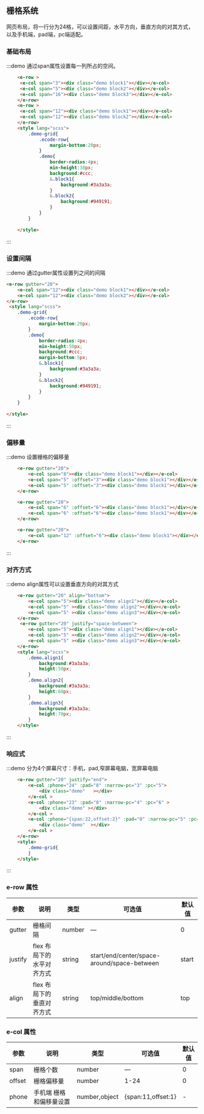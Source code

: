 ## 栅格系统
网页布局，将一行分为24格，可以设置间距，水平方向，垂直方向的对其方式，以及手机端，pad端，pc端适配。

### 基础布局
:::demo 通过span属性设置每一列所占的空间。
```html
    <e-row >
     <e-col span="3"><div class="demo block1"></div></e-col>
     <e-col span="5"><div class="demo block2"></div></e-col>
     <e-col span="16"><div class="demo block3"></div></e-col>
    </e-row>
    <e-row >
     <e-col span="12"><div class="demo block1"></div></e-col>
     <e-col span="12"><div class="demo block2"></div></e-col>
    </e-row>
    <style lang="scss">
        .demo-grid{
            .ecode-row{
                margin-bottom:20px;
            }
            .demo{
                border-radius:4px;
                min-height:38px;
                background:#ccc;
                &.block1{
                    background:#3a3a3a;
                }
                &.block2{
                    background:#949191;
                }
            }
        }
      
    </style>
```
:::

### 设置间隔

:::demo 通过gutter属性设置列之间的间隔
```html
<e-row gutter="20">
    <e-col span="12"><div class="demo block1"></div></e-col>
    <e-col span="12"><div class="demo block2"></div></e-col>
</e-row>
 <style lang="scss">
    .demo-grid{
        .ecode-row{
            margin-bottom:20px;
        }
        .demo{
            border-radius:4px;
            min-height:50px;
            background:#ccc;
            margin-bottom:5px;
            &.block1{
                background:#3a3a3a;
            }
            &.block2{
                background:#949191;
            }
        }
    }
      
</style>
```
:::

### 偏移量
:::demo 设置栅格的偏移量
```html
    <e-row gutter="20">
        <e-col span="8"><div class="demo block1"></div></e-col>
        <e-col span="5" :offset="3"><div class="demo block1"></div></e-col>
        <e-col span="5" :offset="3"><div class="demo block1"></div></e-col>
    </e-row>

    <e-row gutter="20">
        <e-col span="6" :offset="6"><div class="demo block1"></div></e-col>
        <e-col span="6" :offset="6"><div class="demo block1"></div></e-col>
    </e-row>

    <e-row gutter="20">
        <e-col span="12" :offset="6"><div class="demo block1"></div></e-col>
    </e-row>
```
:::

### 对齐方式
:::demo align属性可以设置垂直方向的对其方式
```html
    <e-row gutter="20" align="bottom">
        <e-col span="5"><div class="demo align1"></div></e-col>
        <e-col span="5" ><div class="demo align2"></div></e-col>
        <e-col span="5" ><div class="demo align3"></div></e-col>
    </e-row>
     <e-row gutter="20" justify="space-between">
        <e-col span="5"><div class="demo align1"></div></e-col>
        <e-col span="5" ><div class="demo align2"></div></e-col>
        <e-col span="5" ><div class="demo align3"></div></e-col>
    </e-row>
    <style lang="scss">
        .demo.align1{
            background:#3a3a3a;
            height:50px;
        }
        .demo.align2{
            background:#3a3a3a;
            height:60px;
        }
        .demo.align3{
            background:#3a3a3a;
            height:70px;
        }
    </style>
```
:::

### 响应式
:::demo  分为4个屏幕尺寸：手机，pad,窄屏幕电脑，宽屏幕电脑
```html
    <e-row gutter="20" justify="end">
        <e-col :phone="24" :pad="8" :narrow-pc="3" :pc="5">
            <div class="demo"   ></div>
        </e-col >
        <e-col :phone="23" :pad="8" :narrow-pc="4" :pc="6" >
            <div class="demo" ></div>
        </e-col >
        <e-col :phone="{span:22,offset:2}" :pad="8" :narrow-pc="5" :pc="7" >
            <div class="demo"  ></div>
        </e-col >
    </e-row>
    <style>
        .demo-grid{
        }
    </style>
```

:::

### e-row 属性

| 参数      | 说明          | 类型      | 可选值                           | 默认值  |
|---------- |-------------- |---------- |--------------------------------  |-------- |
| gutter | 栅格间隔 | number | — | 0 |
| justify | flex 布局下的水平对齐方式 | string | start/end/center/space-around/space-between | start |
| align | flex 布局下的垂直对齐方式 | string | top/middle/bottom | top |

### e-col 属性

| 参数      | 说明          | 类型      | 可选值                           | 默认值  |
|---------- |-------------- |---------- |--------------------------------  |-------- |
| span | 栅格个数 | number | — | 0 |
| offset | 栅格偏移量  | number | 1-24 | 0 |
| phone | 手机端 栅格和偏移量设置 | number,object | {span:11,offset:1} | - |